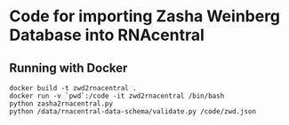 
# Code for importing Zasha Weinberg Database into RNAcentral

## Running with Docker

```
docker build -t zwd2rnacentral .
docker run -v `pwd`:/code -it zwd2rnacentral /bin/bash
python zasha2rnacentral.py
python /data/rnacentral-data-schema/validate.py /code/zwd.json
```
